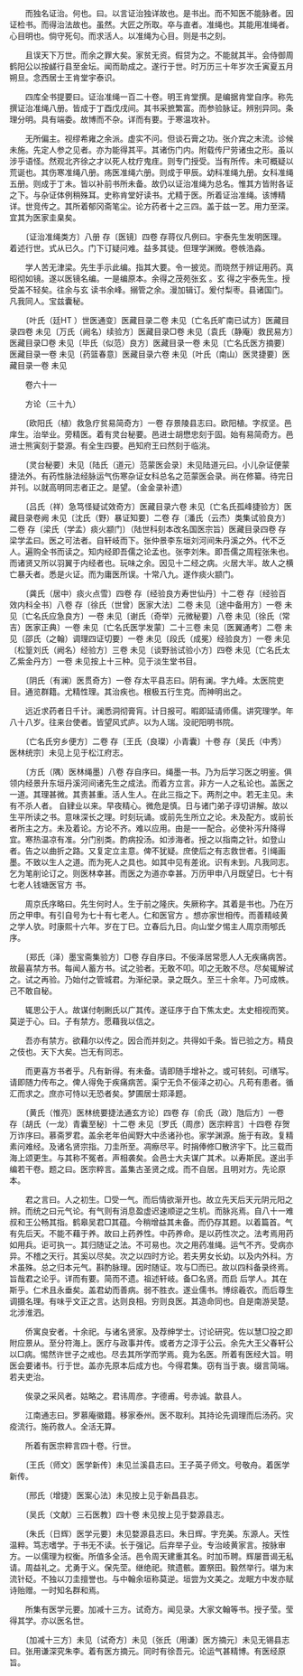 <!-- { "loadSidebar": true } -->
　　而独名证治。何也。曰。以言证治独详故也。是书出。而不知医不能脉者。因证检书。而得治法故也。虽然。大匠之所取。卒与直者。准绳也。其能用准绳者。心目明也。倘守死句。而求活人。以准绳为心目。则是书之刻。

　　且误天下万世。而余之罪大矣。家贫无资。假贷为之。不能就其半。会侍御周鹤阳公以按鹾行县至金坛。闻而助成之。遂行于世。时万历三十年岁次壬寅夏五月朔旦。念西居士王肯堂宇泰识。

　　四库全书提要曰。证治准绳一百二十卷。明王肯堂撰。是编据肯堂自序。称先撰证治准绳八册。皆成于丁酉戊戌间。其书采摭繁富。而参验脉证。辨别异同。条理分明。具有端委。故博而不杂。详而有要。于寒温攻补。

　　无所偏主。视缪希雍之余派。虚实不问。但谈石膏之功。张介宾之末流。诊候未施。先定人参之见者。亦为能得其平。其诸伤门内。附载传尸劳诸虫之形。虽以涉乎语怪。然观北齐徐之才以死人枕疗鬼疰。则专门授受。当有所传。未可概疑以荒诞也。其伤寒准绳八册。疡医准绳六册。则成于甲辰。幼科准绳九册。女科准绳五册。则成于丁未。皆以补前书所未备。故仍以证治准绳为总名。惟其方皆附各证之下。与杂证体例稍殊耳。史称肯堂好读书。尤精于医。所着证治准绳。该博精详。世竞传之。其所着郁冈斋笔尘。论方药者十之三四。盖于兹一艺。用力至深。宜其为医家圭臬矣。

　　〔证治准绳类方〕八册 存〔医镜〕四卷 存蒋仪凡例曰。宇泰先生发明医理。着述行世。式从已久。门下订疑问难。益多其徒。但理学渊微。卷帙浩淼。

　　学人苦无津梁。先生手示此编。指其大要。令一披览。而晓然于辨证用药。真昭彻如镜。遂以医镜名编。一是编原本。余得之茂苑张玄 。玄 得之宇泰先生。授受盖不轻矣。往余与玄 读书余峰。搦管之余。漫加辑订。爰付梨枣。县诸国门。凡我同人。宝兹囊秘。

　　〔叶氏（廷HT ）世医通变〕医藏目录二卷 未见〔亡名氏旷南已试方〕医藏目录四卷 未见〔万氏（阙名）续验方〕医藏目录□卷 未见〔袁氏（静庵）救民易方〕医藏目录□卷 未见〔毕氏（似范）良方〕医藏目录一卷 未见〔亡名氏医方摘要〕医藏目录一卷 未见〔药篮春意〕医藏目录六卷 未见〔叶氏（南山）医灵捷要〕医藏目录一卷 未见

　　卷六十一

　　方论（三十九）

　　〔欧阳氏（植）救急疗贫易简奇方〕一卷 存景陵县志曰。欧阳植。字叔坚。邑庠生。治举业。旁精医。着有灵台秘要。邑进士胡懋忠刻于固。始有易简奇方。邑进士熊寅刻于婺源。有全生四要。邑知府王曰然刻于临洮。

　　〔灵台秘要〕未见〔陆氏（道元）范蒙医会录〕未见陆道元曰。小儿杂证便蒙捷法外。有药性脉法经脉运气伤寒杂证女科总名之范蒙医会录。尚在修纂。待完日并刊。以就高明同志者正之。是望。（金金录补遗）

　　〔吕氏（祥）急笃怪疑试效奇方〕医藏目录六卷 未见〔亡名氏孤峰捷验方〕医藏目录卷阙 未见〔沈氏（野）暴证知要〕二卷 存〔潘氏（云杰）类集试验良方〕二卷 存〔梁氏（学孟）痰火颛门〕（陆世科刻本改名国医宗旨）医藏目录四卷 存梁学孟曰。医之可法者。自轩岐而下。张仲景李东垣刘河间朱丹溪之外。代不乏人。遍购全书而读之。知内经即吾儒之论孟也。张李刘朱。即吾儒之周程张朱也。而诸贤又所以羽翼于内经者也。玩味之余。因见十二经之病。火居大半。故人之横亡暴夭者。悉是火证。而为庸医所误。十常八九。遂作痰火颛门。

　　〔龚氏（居中）痰火点雪〕四卷 存〔经验良方寿世仙丹〕十二卷 存〔经验百效内科全书〕八卷 存〔徐氏（世曾）医家大法〕二卷 未见〔途中备用方〕一卷 未见〔亡名氏应急良方〕一卷 未见〔谢氏（奇举）元微秘要〕八卷 未见〔徐氏（常吉）医家正典〕一卷 未见〔亡名氏医学发蒙〕二十三卷 未见〔医翼通考〕二卷 未见〔邵氏（之翰）调理四证切要〕一卷 未见〔段氏（成冕）经验良方〕一卷 未见〔松篁刘氏（阙名）经验方〕三卷 未见〔谈野翁试验小方〕四卷 未见〔亡名氏太乙紫金丹方〕一卷 未见按上十三种。见于淡生堂书目。

　　〔阴氏（有澜）医贯奇方〕一卷 存太平县志曰。阴有澜。字九峰。太医院吏目。通览群籍。尤精性理。其治疾也。根极五行生克。而神明出之。

　　远近求药者日千计。澜悉洞彻膏肓。计日报可。暇即延请师儒。讲究理学。年八十八岁。往来台使者。皆望风式庐。以为人瑞。没祀阳明书院。

　　〔亡名氏穷乡便方〕二卷 存〔王氏（良璨）小青囊〕十卷 存〔吴氏（中秀）医林统宗〕未见上见于松江府志。

　　〔方氏（隅）医林绳墨〕八卷 存自序曰。绳墨一书。乃为后学习医之明鉴。俱领内经景升东垣丹溪河间诸先生之成法。而着方立言。非方一人之私论也。盖医之一道。其理甚微。其责甚重。活人生人。在此三指之下。两剂之中。若无主见。未有不杀人者。 自肄业以来。早夜精心。微危是慎。日与诸门弟子谆切讲解。故以生平所读之书。意味深长之理。时刻玩诵。或前先生所立之论。未及配方。或前长者所主之方。未及着论。方论不齐。难以应用。由是一一配合。必使补泻升降得宜。寒热温凉有准。分门别类。酌病投汤。如涉海者。授之以指南之针。如登山者。告之以曲折之路。又复定立主意。俾不犹疑。庶使后之有志救世者。引绳画墨。不致以生人之道。而为死人之具也。如其中见有差讹。识有未到。凡我同志。乞为笔削论订之。则医林幸甚。而医之为道亦幸甚。万历甲申八月既望日。七十有七老人钱塘医官方 书。

　　周京氏序略曰。先生何时人。生于前之隆庆。失厥称字。其着是书也。乃在万历之甲申。有引自号为七十有七老人。仁和医官方 。想亦家世相传。而善精岐黄之学人欤。时康熙十六年。岁在丁巳。立春后九日。向山堂夕惕主人周京雨郇氏序。

　　〔郑氏（泽）墨宝斋集验方〕□卷 存自序曰。不佞泽居常愿人人无疾痛病苦。故最喜禁方书。每闻人蓄方书。试之验者。无敢不叩。叩之无敢不尽。尽矣辄解试之。试之再验。乃始付之管城君。为渐纪录。录之既久。至三十余年。乃可成帙。己不敢自秘。

　　辄思公于人。故谋付剞劂氏以广其传。遂征序于白下焦太史。太史相视而笑。莫逆于心。曰。子有禁方。愿藉我以信之。

　　吾亦有禁方。欲藉尔以传之。因合而并刻之。共得如千条。皆已验之方。精良之伎也。天下大矣。岂无有同志。

　　而更喜方书者乎。凡有新得。有未备。请即随手增补之。或可转刻。可缮写。请即随力传布之。俾人得免于疾痛病苦。渠宁无负不佞泽之初心。凡苟有患者。循汇而求之。庶亦可恃以无恐者矣。梦圃居士郑泽题。

　　〔黄氏（惟亮）医林统要捷法通玄方论〕四卷 存〔俞氏（政）虺后方〕一卷 存〔胡氏（一龙）青囊至秘〕十二卷 未见〔罗氏（周彦）医宗粹言〕十四卷 存贺万诈序曰。慕斋罗君。盖余老年伯闻野大中丞诸孙也。家学渊源。施于有政。复精素问难经。及诸名贤宗指。刀圭所至。凋瘵尽平。时捐俸修□散济宇下。比三载而海上颂更生。与其称不冤者。声相袭矣。会邑士大夫谋广其术。以寿斯民。遂出手编若干卷。题之曰。医宗粹言。盖集古圣贤之成。而不自居。且明对方。先论原本。

　　君之言曰。人之初生。□受一气。而后情欲渐开也。故立先天后天元阴元阳之辨。而统之曰元气论。有气则有消息盈虚迟速顺逆之生机。而脉兆焉。自八十一难叔和王公畅其指。鹤皋吴君□其蕴。今稍增益其未备。而仍存其题。以着篇首。气有先后天。不能不藉于养。故曰上药养性。中药养命。是以药性次之。法考焉用药如用兵。讵可执一。其归随证之法。不可易也。次之用药准绳。运气不齐。受病亦异。不稽之天行。其奚以尽矣。次之以四时方论。若夫男女长幼。以及内外科。方术虽殊。总之归本元气。斟酌脉理。因时随证。攻与□而已。故以四科备录终焉。旨哉君之论乎。详而有要。简而不遗。祖述轩岐。备□名贤。而启 后学人。其在斯乎。仁术且永垂矣。盖君幼而善病。弱不胜衣。遂业儒书。博综羲农。而后尊生调摄名理。有味乎文正之言。达则良相。穷则良医。其造命同也。自是南游吴楚。北涉淮泗。

　　侨寓良安者。十余祀。与诸名贤家。及荐绅学士。讨论研究。佐以慧□投之即附应景从。至分符海上。医疗与政事并传。或者方之淳于公云。余先大王父春轩公以□病。惕然许世子之戒也。尽去其所学而学焉。竟为名医。所着有医经大旨。明医会要诸书。行于世。盖亦先原本后成方也。今得君集。窃有当于衷。缀言简端。若夫吏治。

　　俟录之采风者。姑略之。君讳周彦。字德甫。号赤诚。歙县人。

　　江南通志曰。罗慕庵徽籍。移家泰州。医不取利。其持论先调理而后汤药。灾疫流行。施药救人。全活无算。

　　所着有医宗粹言四十卷。行世。

　　〔王氏（师文）医学新传〕未见兰溪县志曰。王子英子师文。号敬舟。着医学新传。

　　〔邢氏（增捷）医案心法〕未见按上见于新昌县志。

　　〔吴氏（文献）三石医教〕四十卷 未见按上见于婺源县志。

　　〔朱氏（日辉）医学元要〕未见婺源县志曰。朱日辉。字充美。东源人。天性温粹。笃志嗜学。于书无不读。长于强记。后弃举子业。专治岐黄家言。按脉审方。一以儒理为权衡。所值多全活。邑令周天建重其名。时加币聘。辉屡晋谒无私请。周益礼之。尤勇于义。保先茔。继绝祀。殡遗骸。置祭田。毅然举行。堪为末流针砭。不独以刀圭擅誉也。与中翰余垣称莫逆。垣尝为文美之。龙眠方中发亦赋诗贻赠。一时知名群和焉。

　　所集有医学元要。加减十三方。试奇方。闻见录。大家文翰等书。授子莹。莹得其学。亦以医名世。

　　〔加减十三方〕未见〔试奇方〕未见〔张氏（用谦）医方摘元〕未见无锡县志曰。张用谦深究朱李。着有医方摘元。同时有徐吾元。论运气甚精博。有医经原旨。

